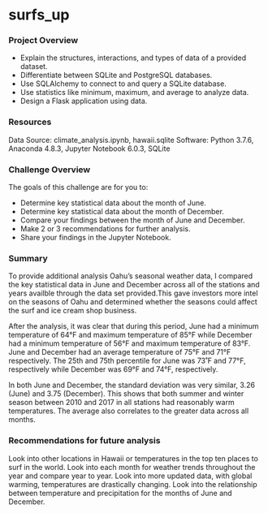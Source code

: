 # surfs_up

### Project Overview
* Explain the structures, interactions, and types of data of a provided dataset.
* Differentiate between SQLite and PostgreSQL databases.
* Use SQLAlchemy to connect to and query a SQLite database.
* Use statistics like minimum, maximum, and average to analyze data.
* Design a Flask application using data.

### Resources
Data Source: climate_analysis.ipynb, hawaii.sqlite
Software: Python 3.7.6, Anaconda 4.8.3, Jupyter Notebook 6.0.3, SQLite


### Challenge Overview
The goals of this challenge are for you to:

* Determine key statistical data about the month of June.
* Determine key statistical data about the month of December.
* Compare your findings between the month of June and December.
* Make 2 or 3 recommendations for further analysis.
* Share your findings in the Jupyter Notebook.

### Summary
To provide additional analysis Oahu’s seasonal weather data, I compared the key statistical data in June and December across all of the stations and years availble through the data set provided.This gave investors more intel on the seasons of Oahu and determined whether the seasons could affect the surf and ice cream shop business.

After the analysis, it was clear that during this period, June had a minimum temperature of 64°F and maximum temperature of 85°F while December had a minimum temperature of 56°F and maximum temperature of 83°F. June and December had an average temperature of 75°F and 71°F respectively. The 25th and 75th percentile for June was 73˚F and 77°F, respectively while December was 69°F and 74°F, respectively.

In both June and December, the standard deviation was very similar, 3.26 (June) and 3.75 (December). This shows that both summer and winter season between 2010 and 2017 in all stations had reasonably warm temperatures. The average also correlates to the greater data across all months.

### Recommendations for future analysis

Look into other locations in Hawaii or temperatures in the top ten places to surf in the world.
Look into each month for weather trends throughout the year and compare year to year.
Look into more updated data, with global warming, temperatures are drastically changing.
Look into the relationship between temperature and precipitation for the months of June and December.
